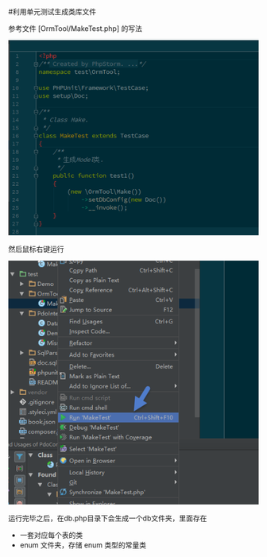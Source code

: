 #利用单元测试生成类库文件

参考文件 [OrmTool/MakeTest.php] 的写法


![](../images/生成类库.png)

然后鼠标右键运行

![](../images/运行单元测试.png)

运行完毕之后，在db.php目录下会生成一个db文件夹，里面存在

* 一套对应每个表的类
* enum 文件夹，存储 enum 类型的常量类

